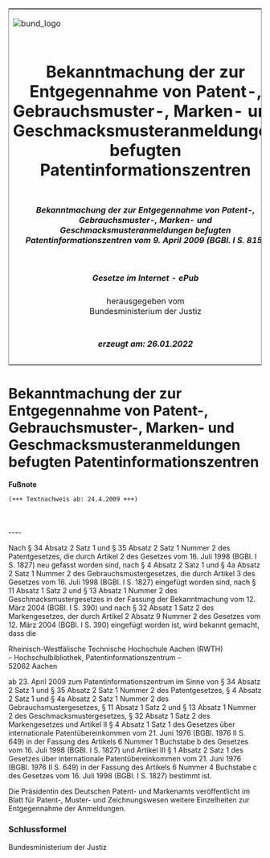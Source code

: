 <span id="DECKBLATT.html"></span>

<table border="0" frame="border" width="100%">

<tr valign="top">

<td align="left">

![bund\_logo](BfJ_2021_Web_de_de.gif)

</td>

<td align="right">

 

</td>

</tr>

<tr align="center" valign="middle">

<td colspan="2">

# Bekanntmachung der zur Entgegennahme von Patent-, Gebrauchsmuster-, Marken- und Geschmacksmusteranmeldungen befugten Patentinformationszentren

</td>

</tr>

<tr align="center" valign="middle">

<td colspan="2">

##### Bekanntmachung der zur Entgegennahme von Patent-, Gebrauchsmuster-, Marken- und Geschmacksmusteranmeldungen befugten Patentinformationszentren vom 9. April 2009 (BGBl. I S. 815)

</td>

</tr>

<tr align="center" valign="middle">

<td colspan="2">

  
  

##### Gesetze im Internet - ePub  
  
herausgegeben vom  
Bundesministerium der Justiz

</td>

</tr>

<tr align="center" valign="bottom">

<td colspan="2">

  
  

##### erzeugt am: 26.01.2022

</td>

</tr>

</table>

<span id="BJNR081500009.html"></span>

# Bekanntmachung der zur Entgegennahme von Patent-, Gebrauchsmuster-, Marken- und Geschmacksmusteranmeldungen befugten Patentinformationszentren

<div>

  
**Fußnote**

<div class="jnhtml">

<div>

<div class="jurAbsatz">

  

``` 
(+++ Textnachweis ab: 24.4.2009 +++)

 
```

</div>

</div>

</div>

</div>

<span id="BJNR081500009BJNE000100000.html"></span>

###   
\----

<div>

<div class="jnhtml">

<div>

<div class="jurAbsatz">

Nach § 34 Absatz 2 Satz 1 und § 35 Absatz 2 Satz 1 Nummer 2 des
Patentgesetzes, die durch Artikel 2 des Gesetzes vom 16. Juli 1998
(BGBl. I S. 1827) neu gefasst worden sind, nach § 4 Absatz 2 Satz 1 und
§ 4a Absatz 2 Satz 1 Nummer 2 des Gebrauchsmustergesetzes, die durch
Artikel 3 des Gesetzes vom 16. Juli 1998 (BGBl. I S. 1827) eingefügt
worden sind, nach § 11 Absatz 1 Satz 2 und § 13 Absatz 1 Nummer 2 des
Geschmacksmustergesetzes in der Fassung der Bekanntmachung vom 12. März
2004 (BGBl. I S. 390) und nach § 32 Absatz 1 Satz 2 des Markengesetzes,
der durch Artikel 2 Absatz 9 Nummer 2 des Gesetzes vom 12. März 2004
(BGBl. I S. 390) eingefügt worden ist, wird bekannt gemacht, dass die  
  
Rheinisch-Westfälische Technische Hochschule Aachen (RWTH)  
– Hochschulbibliothek, Patentinformationszentrum –  
52062 Aachen  
  
ab 23. April 2009 zum Patentinformationszentrum im Sinne von § 34 Absatz
2 Satz 1 und § 35 Absatz 2 Satz 1 Nummer 2 des Patentgesetzes, § 4
Absatz 2 Satz 1 und § 4a Absatz 2 Satz 1 Nummer 2 des
Gebrauchsmustergesetzes, § 11 Absatz 1 Satz 2 und § 13 Absatz 1 Nummer 2
des Geschmacksmustergesetzes, § 32 Absatz 1 Satz 2 des Markengesetzes
und Artikel II § 4 Absatz 1 Satz 1 des Gesetzes über internationale
Patentübereinkommen vom 21. Juni 1976 (BGBl. 1976 II S. 649) in der
Fassung des Artikels 6 Nummer 1 Buchstabe b des Gesetzes vom 16. Juli
1998 (BGBl. I S. 1827) und Artikel III § 1 Absatz 2 Satz 1 des Gesetzes
über internationale Patentübereinkommen vom 21. Juni 1976 (BGBl. 1976
II S. 649) in der Fassung des Artikels 6 Nummer 4 Buchstabe c des
Gesetzes vom 16. Juli 1998 (BGBl. I S. 1827) bestimmt ist.  
  
Die Präsidentin des Deutschen Patent- und Markenamts veröffentlicht im
Blatt für Patent-, Muster- und Zeichnungswesen weitere Einzelheiten zur
Entgegennahme der Anmeldungen.

</div>

</div>

</div>

</div>

<span id="BJNR081500009BJNE000200000.html"></span>

### Schlussformel  

<div>

<div class="jnhtml">

<div>

<div class="jurAbsatz">

<span class="SP">Bundesministerium der Justiz</span>

</div>

</div>

</div>

</div>
